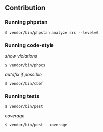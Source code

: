 ## Contribution

### Running phpstan

```shell
$ vendor/bin/phpstan analyze src --level=6
```

### Running code-style

*show violations*

```shell
$ vendor/bin/phpcs
```

*autofix if possible*

```shell
$ vendor/bin/cbbf
```

### Running tests

```shell
$ vendor/bin/pest
```

*coverage*
```shell
$ vendor/bin/pest --coverage
```

